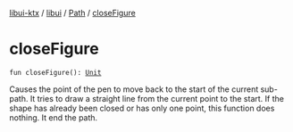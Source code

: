 [libui-ktx](../../index.md) / [libui](../index.md) / [Path](index.md) / [closeFigure](./close-figure.md)

# closeFigure

`fun closeFigure(): `[`Unit`](https://kotlinlang.org/api/latest/jvm/stdlib/kotlin/-unit/index.html)

Causes the point of the pen to move back to the start of the current sub-path. It tries to draw
a straight line from the current point to the start. If the shape has already been closed or has
only one point, this function does nothing.
It end the path.

